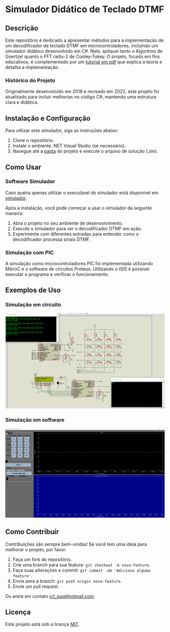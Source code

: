 # Simulador Didático de Teclado DTMF

## Descrição

Este repositório é dedicado a apresentar métodos para a implementação de um decodificador de teclado DTMF em microcontroladores, incluindo um simulador didático desenvolvido em C#. Nele, apliquei tanto o Algoritmo de Goertzel quanto o FFT radix-2 de Cooley-Tukey. O projeto, focado em fins educativos, é complementado por um [tutorial em pdf](Decodificador%20digital%20de%20tons%20DTMF.pdf) que explica a teoria e detalha a implementação.

### Histórico do Projeto

Originalmente desenvolvido em 2018 e revisado em 2022, este projeto foi atualizado para incluir melhorias no código C#, mantendo uma estrutura clara e didática.

## Instalação e Configuração

Para utilizar este simulador, siga as instruções abaixo:
1. Clone o repositório.
2. Instale o ambiente .NET Visual Studio (se necessário).
3. Navegue até a [pasta](./TecladoDTMF) do projeto e execute o arquivo de solução (.sln).

## Como Usar

### Software Simulador

Caso queira apenas utilizar o executável do simulador está disponível em [simulador](./TecladoDTMF/bin/Debug).

Após a instalação, você pode começar a usar o simulador da seguinte maneira:
1. Abra o projeto no seu ambiente de desenvolvimento.
2. Execute o simulador para ver o decodificador DTMF em ação.
3. Experimente com diferentes entradas para entender como o decodificador processa sinais DTMF.

### Simulação com PIC

A simulação como microcontroladores PIC foi implementada utilizando MikroC e o software de circuitos Proteus. Utilizando o ISIS é possível executar o programa e verificar o funcionamento.


## Exemplos de Uso

### Simulação em circuito

![Circuito](./resource/print-simulation.png)


### Simulação em software

![Print-Screen](./resource/print-screen.gif)


## Como Contribuir

Contribuições são sempre bem-vindas! Se você tem uma ideia para melhorar o projeto, por favor:

1. Faça um fork do repositório.
2. Crie uma branch para sua feature: `git checkout -b nova-feature`.
3. Faça suas alterações e commit: `git commit -am 'Adiciona alguma feature'`.
4. Envie para a branch: `git push origin nova-feature`.
5. Envie um pull request.

Ou entre em contato jcf_ssp@hotmail.com.

## Licença

Este projeto está sob a licença [MIT](LICENSE).

